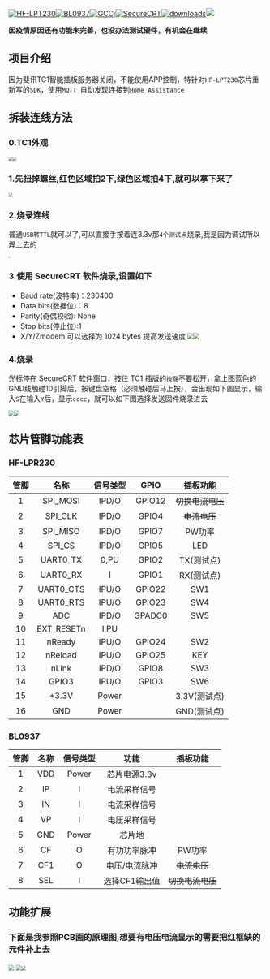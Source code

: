[![HF-LPT230](https://img.shields.io/badge/芯片-HF--LPT230-blue.svg)](http://www.hi-flying.com/iot-module/hf-lpt230)[![BL0937](https://img.shields.io/badge/芯片-BL0937-blue.svg)](http://www.belling.com.cn/product_info.html?id=139)[![GCCj](https://img.shields.io/badge/环境-Keil%205%20+%20GCC-green.svg)](https://pan.baidu.com/s/1nvHUQ1b)[![SecureCRT](https://img.shields.io/badge/烧录-SecureCRT-9cf.svg)](https://www.vandyke.com/download/index.html)[![downloads](https://img.shields.io/github/release/limbang/TC1A2.svg)]()![](http://progressed.io/bar/1?title=Progress)

**因疫情原因还有功能未完善，也没办法测试硬件，有机会在继续**

## 项目介绍

因为斐讯TC1智能插板服务器关闭，不能使用APP控制，特针对`HF-LPT230`芯片重新写的`SDK`，使用`MQTT `自动发现连接到`Home Assistance`

## 拆装连线方法

### 0.TC1外观

<img src=".\img\1.jpg" style="zoom:50%"><img src=".\img\2.jpg" style="zoom:50%">

### 1.先扭掉螺丝,红色区域拍2下,绿色区域拍4下,就可以拿下来了

<img src=".\img\3.jpg" style="zoom:50%">

### 2.烧录连线

普通`USB转TTL`就可以了,可以直接手按着连3.3v那`4个测试点`烧录,我是因为调试所以焊上去的

<img src=".\img\4.jpg" style="zoom:20%">

### 3.使用 SecureCRT 软件烧录,设置如下

- Baud rate(波特率)：230400
- Data bits(数据位)：8
- Parity(奇偶校验): None
- Stop bits(停止位):1
- X/Y/Zmodem 可以选择为 1024 bytes 提高发送速度
  <img src=".\img\5.png" style="zoom:70%"><img src=".\img\8.png" style="zoom:70%">

### 4.烧录

光标停在 SecureCRT 软件窗口，按住 TC1 插版的`按键`不要松开，拿上图蓝色的GND线触碰10引脚后，按键盘空格（必须触碰后马上按），会出现如下图显示，输入`S`在输入`Y`后，显示`cccc`，就可以如下图选择发送固件烧录进去

<img src=".\img\6.png" style="zoom:70%"><img src=".\img\7.png" style="zoom:70%">

## 芯片管脚功能表
### HF-LPR230

| 管脚 |    名称    | 信号类型 |  GPIO  |     插板功能     |
| :--: | :--------: | :------: | :----: | :--------------: |
|  1   |  SPI_MOSI  |  IPD/O   | GPIO12 | ~~切换电流电压~~ |
|  2   |  SPI_CLK   |  IPD/O   | GPIO4  |   ~~电流电压~~   |
|  3   |  SPI_MISO  |  IPD/O   | GPIO7  |      PW功率      |
|  4   |   SPI_CS   |  IPD/O   | GPIO5  |       LED        |
|  5   |  UART0_TX  |   0,PU   | GPIO2  |    TX(测试点)    |
|  6   |  UART0_RX  |    I     | GPIO1  |    RX(测试点)    |
|  7   | UART0_CTS  |  IPU/O   | GPIO22 |       SW1        |
|  8   | UART0_RTS  |  IPU/O   | GPIO23 |       SW4        |
|  9   |    ADC     |  IPD/O   | GPADC0 |       SW5        |
|  10  | EXT_RESETn |   I,PU   |        |                  |
|  11  |   nReady   |  IPU/O   | GPIO24 |       SW2        |
|  12  |  nReload   |  IPU/O   | GPIO25 |       KEY        |
|  13  |   nLink    |  IPD/O   | GPIO8  |       SW3        |
|  14  |   GPIO3    |  IPU/O   | GPIO3  |       SW6        |
|  15  |   +3.3V    |  Power   |        |   3.3V(测试点)   |
|  16  |    GND     |  Power   |        |   GND(测试点)    |
### BL0937

| 管脚 | 名称 | 信号类型 |     功能      |     插板功能     |
| :--: | :--: | :------: | :-----------: | :--------------: |
|  1   | VDD  |  Power   | 芯片电源3.3v  |                  |
|  2   |  IP  |    I     | 电流采样信号  |                  |
|  3   |  IN  |    I     | 电流采样信号  |                  |
|  4   |  VP  |    I     | 电压采样信号  |                  |
|  5   | GND  |  Power   |    芯片地     |                  |
|  6   |  CF  |    O     | 有功功率脉冲  |      PW功率      |
|  7   | CF1  |    O     | 电压/电流脉冲 |   ~~电流电压~~   |
|  8   | SEL  |    I     | 选择CF1输出值 | ~~切换电流电压~~ |

## 功能扩展
### 下面是我参照PCB画的原理图,想要有电压电流显示的需要把红框缺的元件补上去
<img src=".\img\9.png" style="zoom:70%">
<img src=".\img\10.png" style="zoom:66%"><img src=".\img\11.png" style="zoom:55%">